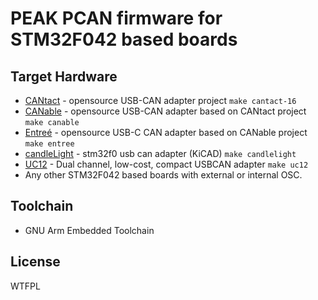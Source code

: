 # PEAK PCAN firmware for STM32F042 based boards

## Target Hardware

* [CANtact](https://github.com/linklayer/cantact-hw) - opensource USB-CAN adapter project `make cantact-16`
* [CANable](https://canable.io/) - opensource USB-CAN adapter based on CANtact project `make canable`
* [Entreé](https://github.com/tuna-f1sh/entree) - opensource USB-C CAN adapter based on CANable project `make entree`
* [candleLight](https://github.com/HubertD/candleLight) - stm32f0 usb can adapter (KiCAD) `make candlelight`
* [UC12](https://github.com/xjtuecho/usbcan) - Dual channel, low-cost, compact USBCAN adapter `make uc12`
* Any other STM32F042 based boards with external or internal OSC.

## Toolchain

* GNU Arm Embedded Toolchain


License
----

WTFPL
